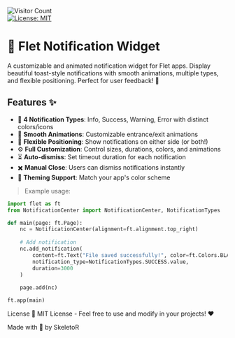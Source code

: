 ![Visitor Count](https://profile-counter.glitch.me/NotificationCenter/count.svg)<br>
[![License: MIT](https://img.shields.io/badge/License-MIT-yellow.svg)](https://opensource.org/licenses/MIT)

# 🔔 Flet Notification Widget

A customizable and animated notification widget for Flet apps. Display beautiful toast-style notifications with smooth animations, multiple types, and flexible positioning. Perfect for user feedback! 🎉


## Features ✨

- 🎨 **4 Notification Types**: Info, Success, Warning, Error with distinct colors/icons
- 🚀 **Smooth Animations**: Customizable entrance/exit animations
- 📍 **Flexible Positioning**: Show notifications on either side (or both!)
- ⚙️ **Full Customization**: Control sizes, durations, colors, and animations
- ⏳ **Auto-dismiss**: Set timeout duration for each notification
- ✖️ **Manual Close**: Users can dismiss notifications instantly
- 🌈 **Theming Support**: Match your app's color scheme

> Example usage:
```Python
import flet as ft
from NotificationCenter import NotificationCenter, NotificationTypes

def main(page: ft.Page):
    nc = NotificationCenter(alignment=ft.alignment.top_right)
    
    # Add notification
    nc.add_notification(
        content=ft.Text("File saved successfully!", color=ft.Colors.BLACK),
        notification_type=NotificationTypes.SUCCESS.value,
        duration=3000
    )
    
    page.add(nc)

ft.app(main)
```


License 📄
MIT License - Feel free to use and modify in your projects! ❤️

Made with 🚀 by SkeletoR
